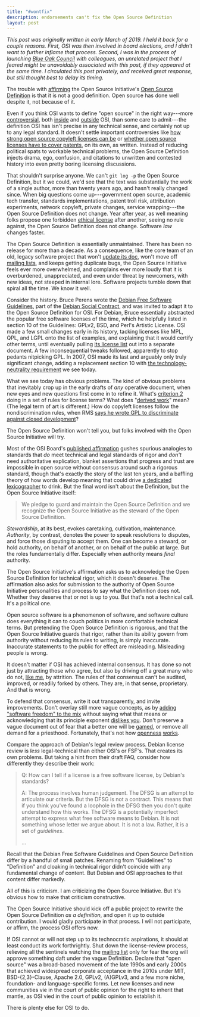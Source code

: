 ```yaml
---
title: "#wontfix"
description: endorsements can't fix the Open Source Definition
layout: post
---
```


_This post was originally written in early March of 2019.  I held it back for a couple reasons.  First, OSI was then involved in board elections, and I didn't want to further inflame that process.  Second, I was in the process of launching [Blue Oak Council](https://blueoakcouncil.org) with colleagues, an unrelated project that I feared might be unavoidably associated with this post, if they appeared at the same time.  I circulated this post privately, and received great response, but still thought best to delay its timing._

The trouble with [affirming](https://opensource.org/OSD_Affirmation) the Open Source Initiative's [Open Source Definition](https://opensource.org/osd) is that it is not a good definition.  Open source has done well despite it, not because of it.

Even if you think OSI wants to define "open source" in the right way---more [controversial](https://twitter.com/monkchips/status/247584170967175169), both [inside](https://wiki.opensource.org/bin/Main/Open+Source+Initiative+Working+Groups/Beyond+Licensing+Working+Group+Proposal/) and [outside](https://medium.com/@nayafia/i-hate-the-term-open-source-a65fd481a95) OSI, than some care to admit---the definition OSI has isn't precise in any technical sense, and certainly not up to any legal standard.  It doesn't settle important controversies like [how strong open source copyleft licenses can be](https://writing.kemitchell.com/2018/11/05/OSD-Copyleft-Regulation.html) or [whether open source licenses have to cover patents](http://stlr.org/2018/10/15/the-truth-about-oss-frand-by-all-indications-compatible-models-in-standards-settings/), on its own, as written.  Instead of reducing political spats to workable technical problems, the Open Source Definition injects drama, ego, confusion, and citations to unwritten and contested history into even pretty boring licensing discussions.

That shouldn't surprise anyone.  We can't `git log -p` the Open Source Definition, but it we could, we'd see that the text was substantially the work of a single author, more than twenty years ago, and hasn't really changed since.  When big questions come up---government open source, academic tech transfer, standards implementations, patent troll risk, attribution experiments, network copyleft, private changes, service wrapping---the Open Source Definition does not change.  Year after year, as well meaning folks propose one forbidden [ethical license](https://en.wikipedia.org/wiki/Hacktivismo_Enhanced-Source_Software_License_Agreement) after another, seeing no rule against, the Open Source Definition does not change.  Software _law_ changes faster.

The Open Source Definition is essentially unmaintained.  There has been no release for more than a decade.  As a consequence, like the core team of an old, legacy software project that won't [update its doc](https://opensource.org/approval), won't move off [mailing lists](https://opensource.org/lists), and keeps getting duplicate bugs, the Open Source Initiative feels ever more overwhelmed, and complains ever more loudly that it is overburdened, unappreciated, and even under threat by newcomers, with new ideas, not steeped in internal lore.  Software projects tumble down that spiral all the time.  We know it well.

Consider the history.  Bruce Perens wrote the [Debian Free Software Guidelines](https://www.debian.org/social_contract#guidelines), part of the [Debian Social Contract](https://www.debian.org/social_contract), and was invited to adapt it to the Open Source Definition for OSI.  For Debian, Bruce essentially abstracted the popular free software licenses of the time, which he helpfully listed in section 10 of the Guidelines: GPLv2, BSD, and Perl's Artistic License.  OSI made a few small changes early in its history, tacking licenses like MPL, QPL, and LGPL onto the list of examples, and explaining that it would certify other terms, until eventually pulling [its license list](https://opensource.org/licenses) out into a separate document.  A few inconsequential tweaks followed, apparently to stop pedants nitpicking GPL.  In 2007, OSI made its last and arguably only truly significant change, adding a replacement section 10 with [the technology-neutrality requirement](https://opensource.org/osd#technology-neutral) we see today.

What we see today has obvious problems.  The kind of obvious problems that inevitably crop up in the early drafts of _any_ operative document, when new eyes and new questions first come in to refine it.  What's [criterion 2](https://opensource.org/osd#include-source-code) doing in a set of rules for license terms?  What does "[derived work](https://opensource.org/osd#derived-works)" mean?  (The legal term of art is different.)  How do copyleft licenses follow the nondiscrimination rules, when RMS [says he wrote GPL to discriminate against closed development](https://www.gnu.org/philosophy/pragmatic.en.html)?

The Open Source Definition won't tell you, but folks involved with the Open Source Initiative will try.

Most of the OSI Board's [published affirmation](https://opensource.org/OSD_Affirmation) gushes spurious analogies to standards that _do_ meet technical and legal standards of rigor and _don't_ need authoritative explication, blanket assertions that progress and trust are impossible in open source without consensus around such a rigorous standard, though that's exactly the story of the last ten years, and a baffling theory of how words develop meaning that could drive [a dedicated lexicographer](https://www.youtube.com/watch?v=5EeQEqqj-dI) to drink.  But the final word isn't about the Definition, but the Open Source Initiative itself:

> We pledge to guard and maintain the Open Source Definition and we recognize the Open Source Initiative as the steward of the Open Source Definition.

_Stewardship_, at its best, evokes caretaking, cultivation, maintenance.  _Authority_, by contrast, denotes the power to speak resolutions to disputes, and force those disputing to accept them.  One can become a steward, or hold authority, on behalf of another, or on behalf of the public at large.  But the roles fundamentally differ.  Especially when authority means _final_ authority.

The Open Source Initiative's affirmation asks us to acknowledge the Open Source Definition for technical rigor, which it doesn't deserve.  The affirmation also asks for submission to the authority of Open Source Initiative personalities and process to say what the Definition does not.  Whether they deserve that or not is up to you.  But that's not a technical call.  It's a political one.

Open source software is a phenomenon of software, and software culture does everything it can to couch politics in more comfortable technical terms.  But pretending the Open Source Definition is rigorous, and that the Open Source Initiative guards that rigor, rather than its ability govern from authority without reducing its rules to writing, is simply inaccurate.  Inaccurate statements to the public for effect are misleading.  Misleading people is wrong.

It doesn't matter if OSI has achieved internal consensus.  It has done so not just by attracting those who agree, but also by driving off a great many who do not, [like me](http://lists.opensource.org/pipermail/license-review_lists.opensource.org/2019-February/003978.html), by attrition.  The rules of that consensus can't be audited, improved, or readily forked by others.  They are, in that sense, proprietary.  And that is wrong.

To defend that consensus, write it out transparently, and invite improvements.  Don't overlay still more vague concepts, as by [adding "software freedom" to the mix](http://lists.opensource.org/pipermail/license-discuss_lists.opensource.org/2018-December/020157.html) without saying what that means or acknowledging that its principle exponent [dislikes you](https://www.gnu.org/philosophy/open-source-misses-the-point.en.html).  Don't preserve a vague document out of fear that a better one will be [gamed](http://lists.opensource.org/pipermail/license-review_lists.opensource.org/2017-October/003198.html), or remove all demand for a priesthood.  Fortunately, that's not how [openness](https://www.rosenlaw.com/oslbook.htm) [works](https://www.amazon.com/dp/B06ZYZY8W6/).

Compare the approach of Debian's legal review process.  Debian license review is _less_ legal-technical than either OSI's or FSF's.  That creates its own problems.  But taking a hint from their draft FAQ, consider how differently they describe their work:

> Q: How can I tell if a license is a free software license, by Debian's standards?
>
> A: The process involves human judgement.  The DFSG is an attempt to articulate our criteria.  But the DFSG is not a contract.  This means that if you think you've found a loophole in the DFSG then you don't quite understand how this works.  The DFSG is a potentially imperfect attempt to express what free software means to Debian.  It is not something whose letter we argue about. It is not a law.  Rather, it is a set of _guidelines_.
>
> ...

Recall that the Debian Free Software Guidelines and Open Source Definition differ by a handful of small patches.  Renaming from "Guidelines" to "Definition" and cloaking in technical rigor didn't coincide with any fundamental change of content.  But Debian and OSI approaches to that content differ markedly.

All of this is criticism.  I am criticizing the Open Source Initiative.  But it's obvious how to make that criticism constructive.

The Open Source Initiative should kick off a public project to rewrite the Open Source Definition _as a definition_, and open it up to outside contribution.  I would gladly participate in that process.  I will not participate, or affirm, the process OSI offers now.

If OSI cannot or will not step up to its technocratic aspirations, it should at least conduct its work forthrightly.  Shut down the license-review process, relieving all the sentinels watching the [mailing list](http://lists.opensource.org/pipermail/license-review_lists.opensource.org/) only for fear the org will approve something daft under the vague Definition.  Declare that "open source" was a broad-based movement of the late 1990s and early 2000s that achieved widespread corporate acceptance in the 2010s under MIT, BSD-{2,3}-Clause, Apache 2.0, GPLv2, (A)GPLv3, and a few more niche, foundation- and language-specific forms.  Let new licenses and new communities vie in the court of public opinion for the right to inherit that mantle, as OSI vied in the court of public opinion to establish it.

There is plenty else for OSI to do.